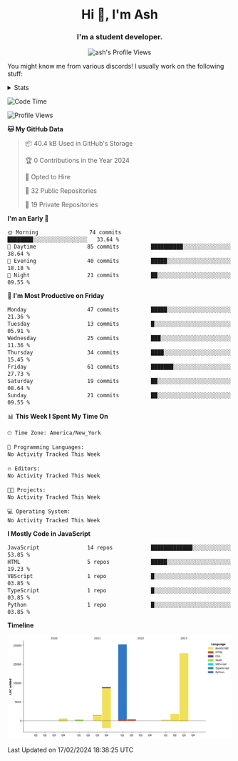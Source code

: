 <h1 align="center">Hi 👋, I'm Ash</h1>
<h3 align="center">I'm a student developer. </h3>
<p align="center"> <img src="https://komarev.com/ghpvc/?username=ash-development" alt="ash's Profile Views" /></p>
<p>You might know me from various discords!
I usually work on the following stuff: </p>

<!-- [htmljourney](https://github.com/ash-development/htmljourney/) - My project about learning the ins and outs of web development. Blogged by me on [DEV.to](https://dev.to/killua/series/10106).An aspiring developer -->

<details>
 <summary>Stats</summary><br>
<p>&nbsp;<a href="https://github.com/anuraghazra/github-readme-stats"><img align="center" src="https://github-readme-stats.vercel.app/api?username=ash-development&show_icons=true&count_private=true&theme=dracula" /></a></p>
<p>&nbsp;<a href="https://github.com/ryo-ma/github-profile-trophy"><img align="center" src="https://github-profile-trophy.vercel.app/?username=ash-development&theme=dracula&margin-w=15&margin-h=15&column=4" /></a></p>
</details>
 
<!--START_SECTION:waka-->
![Code Time](http://img.shields.io/badge/Code%20Time-7%20hrs%2048%20mins-blue)

![Profile Views](http://img.shields.io/badge/Profile%20Views-0-blue)

**🐱 My GitHub Data** 

> 📦 40.4 kB Used in GitHub's Storage 
 > 
> 🏆 0 Contributions in the Year 2024
 > 
> 💼 Opted to Hire
 > 
> 📜 32 Public Repositories 
 > 
> 🔑 19 Private Repositories 
 > 
**I'm an Early 🐤** 

```text
🌞 Morning                74 commits          ████████░░░░░░░░░░░░░░░░░   33.64 % 
🌆 Daytime                85 commits          ██████████░░░░░░░░░░░░░░░   38.64 % 
🌃 Evening                40 commits          █████░░░░░░░░░░░░░░░░░░░░   18.18 % 
🌙 Night                  21 commits          ██░░░░░░░░░░░░░░░░░░░░░░░   09.55 % 
```
📅 **I'm Most Productive on Friday** 

```text
Monday                   47 commits          █████░░░░░░░░░░░░░░░░░░░░   21.36 % 
Tuesday                  13 commits          █░░░░░░░░░░░░░░░░░░░░░░░░   05.91 % 
Wednesday                25 commits          ███░░░░░░░░░░░░░░░░░░░░░░   11.36 % 
Thursday                 34 commits          ████░░░░░░░░░░░░░░░░░░░░░   15.45 % 
Friday                   61 commits          ███████░░░░░░░░░░░░░░░░░░   27.73 % 
Saturday                 19 commits          ██░░░░░░░░░░░░░░░░░░░░░░░   08.64 % 
Sunday                   21 commits          ██░░░░░░░░░░░░░░░░░░░░░░░   09.55 % 
```


📊 **This Week I Spent My Time On** 

```text
🕑︎ Time Zone: America/New_York

💬 Programming Languages: 
No Activity Tracked This Week

🔥 Editors: 
No Activity Tracked This Week

🐱‍💻 Projects: 
No Activity Tracked This Week

💻 Operating System: 
No Activity Tracked This Week
```

**I Mostly Code in JavaScript** 

```text
JavaScript               14 repos            █████████████░░░░░░░░░░░░   53.85 % 
HTML                     5 repos             █████░░░░░░░░░░░░░░░░░░░░   19.23 % 
VBScript                 1 repo              █░░░░░░░░░░░░░░░░░░░░░░░░   03.85 % 
TypeScript               1 repo              █░░░░░░░░░░░░░░░░░░░░░░░░   03.85 % 
Python                   1 repo              █░░░░░░░░░░░░░░░░░░░░░░░░   03.85 % 
```



**Timeline**

![Lines of Code chart](https://raw.githubusercontent.com/ash-development/ash-development/main/assets/bar_graph.png)


 Last Updated on 17/02/2024 18:38:25 UTC
<!--END_SECTION:waka-->
</details>
